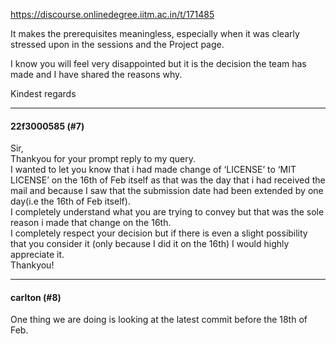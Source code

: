 https://discourse.onlinedegree.iitm.ac.in/t/171485

It makes the prerequisites meaningless, especially when it was clearly stressed upon in the sessions and the Project page.</p>
<p>I know you will feel very disappointed but it is the decision the team has made and I have shared the reasons why.</p>
<p>Kindest regards</p><hr>

<h4>22f3000585 (#7)</h4>
<p>Sir,<br/>
Thankyou for your prompt reply to my query.<br/>
I wanted to let you know that i had made change of ‘LICENSE’ to ‘MIT LICENSE’ on the 16th of Feb itself as that was the day that i had received the mail and because I saw that the submission date had been extended by one day(i.e the 16th of Feb itself).<br/>
I completely understand what you are trying to convey but that was the sole reason i made that change on the 16th.<br/>
I completely respect your decision but if there is even a slight possibility that you consider it (only because I did it on the 16th) I would highly appreciate it.<br/>
Thankyou!</p><hr>

<h4>carlton (#8)</h4>
<p>One thing we are doing is looking at the latest commit before the 18th of Feb.